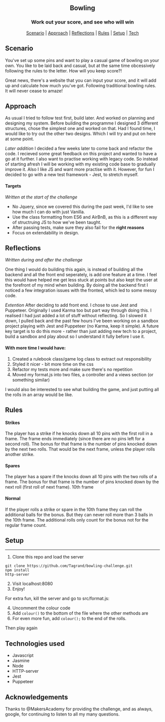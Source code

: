 

<h2 align="center"> Bowling </h2>
<h3 align="center"> Work out your score, and see who will win </h3>

 <p align="center">  <a href='#scenario'>Scenario</a> |  <a href='#approach'>Approach</a>   |   <a href='#reflections'>Reflections</a> | <a href='#rules'>Rules</a>  |  <a href='#setup'>Setup</a>   |   <a href='#tech'>Tech</a>

## Scenario <a name= "scenario"></a>

You've set up some pins and want to play a casual game of bowling on your own. You like to be laid back and casual, but at the same time obcessively following the rules to the letter. How will you keep score?!

Great news, there's a website that you can input your score, and it will add up and calculate how much you've got. Following traditional bowling rules. It will never cease to amaze! 

## Approach <a name= "approach"></a>

As usual I tried to follow test first, build later. And worked on planning and designing my system. Before building the programme I designed 3 different structures, chose the simplest one and worked on that. Had I found time, I would like to try out the other two designs. Which I will try and put on here at some point.

*Later addition* I decided a few weeks later to come back and refactor the code. I recieved some great feedback on this project and wanted to have a go at it further. I also want to practise working with legacy code. So instead of starting afresh I will be working with my existing code base to gradually improve it. Also I like JS and want more practise with it. However, for fun I decided to go with a new test framework - Jest, to stretch myself. 

#### Targets
*Written at the start of the challenge*

   - No Jquery, since we covered this during the past week, I'd like to see how much I can do with just Vanilla. 
   - Use the class formatting from ES6 and AirBnB, as this is a different way of structruing JS to how we've been taught. 
   - After passing tests, make sure they also fail for the **right reasons** 
   - Focus on extendability in design.

## Reflections <a name= "reflections"></a>
*Written during and after the challenge*

One thing I would do building this again, is instead of building all the backend and all the front end seperately, is add one feature at a time. I feel this would have helped me get less stuck at points but also kept the user at the forefront of my mind when building. By doing all the backend first I noticed a few integration issues with the fronted, which led to some messy code.

*Extention* After deciding to add front end. I chose to use Jest and Puppeteer. Originally I used Karma too but part way through doing this. I realised I had just added a lot of stuff without reflecting. So I slowed it down, I pulled back and the past few hours I've been working on a sandbox project playing with Jest and Puppeteer (no Karma, keep it simple). A future key target is to do this more - rather than just adding new tech to a project, build a sandbox and play about so I understand it fully before I use it. 
 
#### With more time I would have:
1) Created a rulebook class/game log class to extract out responsibility
2) Styled it nicer - bit more time on the css
3) Refactor my tests more and make sure there's no repetition
4) Moved my format.js into two files, a controller and a views section (or something similar)

I would also be interested to see what building the game, and just putting all the rolls in an array would be like. 

## Rules<a name= "rules"></a>

#### Strikes

The player has a strike if he knocks down all 10 pins with the first roll in a frame. The frame ends immediately (since there are no pins left for a second roll). The bonus for that frame is the number of pins knocked down by the next two rolls. That would be the next frame, unless the player rolls another strike.

#### Spares

The player has a spare if the knocks down all 10 pins with the two rolls of a frame. The bonus for that frame is the number of pins knocked down by the next roll (first roll of next frame).
10th frame

#### Normal
If the player rolls a strike or spare in the 10th frame they can roll the additional balls for the bonus. But they can never roll more than 3 balls in the 10th frame. The additional rolls only count for the bonus not for the regular frame count.

## Setup <a name= "setup"></a>
-------
 
1) Clone this repo and load the server
``` 
git clone https://github.com/Tagrand/bowling-challenge.git 
npm install 
http-server 
```

2) Visit localhost:8080
3) Enjoy!

For extra fun, kill the server and go to src/format.js:

4) Uncomment the colour code
5) Add ```colour()``` to the bottom of the file where the other methods are
6) For even more fun, add ```colour();``` to the end of the rolls.

Then play again


## Technologies used  <a name= "tech"></a>
  - Javascript 
  - Jasmine
  - Node
  - HTTP-server
  - Jest 
  - Puppeteer
  
## Acknowledgements

 Thanks to @MakersAcademy for providing the challenge, and as always, google, for continuing to listen to all my many questions. 
